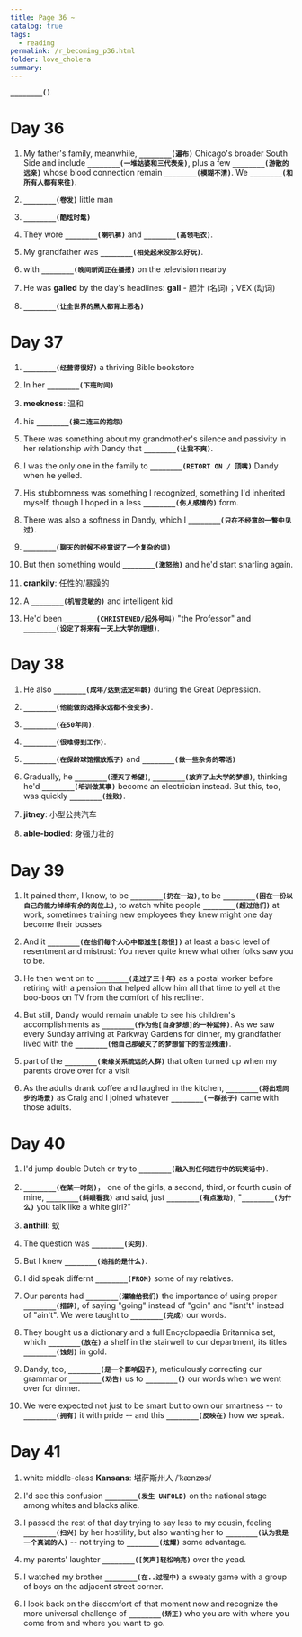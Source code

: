```yaml
---
title: Page 36 ~ 
catalog: true
tags: 
  - reading
permalink: /r_becoming_p36.html
folder: love_cholera
summary: 
---
```


<b data-toggle="tooltip" data-original-title="{{site.data.answers.bp39_a}}">`________()`</b>

# Day 36

1. My father's family, meanwhile, <b data-toggle="tooltip" data-original-title="{{site.data.answers.bp36_g}}">`________(遍布)`</b> Chicago's broader South Side and include <b data-toggle="tooltip" data-original-title="{{site.data.answers.bp36_g2}}">`________(一堆姑婆和三代表亲)`</b>, plus a few <b data-toggle="tooltip" data-original-title="{{site.data.answers.bp36_g3}}">`________(游散的远亲)`</b> whose blood connection remain <b data-toggle="tooltip" data-original-title="{{site.data.answers.bp36_g4}}">`________(模糊不清)`</b>. We <b data-toggle="tooltip" data-original-title="{{site.data.answers.bp36_g5}}">`________(和所有人都有来往)`</b>.

2. <b data-toggle="tooltip" data-original-title="{{site.data.answers.bp36_h}}">`________(卷发)`</b> little man

3. <b data-toggle="tooltip" data-original-title="{{site.data.answers.bp36_i}}">`________(酷炫时髦)`</b>

4. They wore <b data-toggle="tooltip" data-original-title="{{site.data.answers.bp36_j}}">`________(喇叭裤)`</b> and <b data-toggle="tooltip" data-original-title="{{site.data.answers.bp36_j2}}">`________(高领毛衣)`</b>.

5. My grandfather was <b data-toggle="tooltip" data-original-title="{{site.data.answers.bp36_k}}">`________(相处起来没那么好玩)`</b>.

6. with <b data-toggle="tooltip" data-original-title="{{site.data.answers.bp36_l}}">`________(晚间新闻正在播报)`</b> on the television nearby

7.  He was **galled** by the day's headlines: **gall** - 胆汁 (名词)；VEX (动词)

8.  <b data-toggle="tooltip" data-original-title="{{site.data.answers.bp35_a}}">`________(让全世界的黑人都背上恶名)`</b>

# Day 37

1.  <b data-toggle="tooltip" data-original-title="{{site.data.answers.bp37_a}}">`________(经营得很好)`</b> a thriving Bible bookstore

2.  In her <b data-toggle="tooltip" data-original-title="{{site.data.answers.bp37_b}}">`________(下班时间)`</b>

3.  **meekness**: 温和

4.  his <b data-toggle="tooltip" data-original-title="{{site.data.answers.bp37_c}}">`________(接二连三的抱怨)`</b>

5.  There was something about my grandmother's silence and passivity in her relationship with Dandy that <b data-toggle="tooltip" data-original-title="{{site.data.answers.bp37_d}}">`________(让我不爽)`</b>.

6.  I was the only one in the family to <b data-toggle="tooltip" data-original-title="{{site.data.answers.bp37_e}}">`________(RETORT ON / 顶嘴)`</b> Dandy when he yelled.

7.  His stubbornness was something I recognized, something I'd inherited myself, though I hoped in a less <b data-toggle="tooltip" data-original-title="{{site.data.answers.bp37_f}}">`________(伤人感情的)`</b> form.

8.  There was also a softness in Dandy, which I <b data-toggle="tooltip" data-original-title="{{site.data.answers.bp37_g}}">`________(只在不经意的一瞥中见过)`</b>.

9.  <b data-toggle="tooltip" data-original-title="{{site.data.answers.bp37_h}}">`________(聊天的时候不经意说了一个复杂的词)`</b>

10. But then something would <b data-toggle="tooltip" data-original-title="{{site.data.answers.bp37_i}}">`________(激怒他)`</b> and he'd start snarling again.

11. **crankily**: 任性的/暴躁的

12. A <b data-toggle="tooltip" data-original-title="{{site.data.answers.bp37_j}}">`________(机智灵敏的)`</b> and intelligent kid

13. He'd been <b data-toggle="tooltip" data-original-title="{{site.data.answers.bp37_k}}">`________(CHRISTENED/起外号叫)`</b> "the Professor" and <b data-toggle="tooltip" data-original-title="{{site.data.answers.bp37_k2}}">`________(设定了将来有一天上大学的理想)`</b>.

# Day 38

1.  He also <b data-toggle="tooltip" data-original-title="{{site.data.answers.bp38_a}}">`________(成年/达到法定年龄)`</b> during the Great Depression.

2.  <b data-toggle="tooltip" data-original-title="{{site.data.answers.bp38_b}}">`________(他能做的选择永远都不会变多)`</b>.

3.  <b data-toggle="tooltip" data-original-title="{{site.data.answers.bp38_c}}">`________(在50年间)`</b>.

4.  <b data-toggle="tooltip" data-original-title="{{site.data.answers.bp38_d}}">`________(很难得到工作)`</b>.

5.  <b data-toggle="tooltip" data-original-title="{{site.data.answers.bp38_e}}">`________(在保龄球馆摆放瓶子)`</b> and <b data-toggle="tooltip" data-original-title="{{site.data.answers.bp38_e2}}">`________(做一些杂务的零活)`</b>

6.  Gradually, he <b data-toggle="tooltip" data-original-title="{{site.data.answers.bp38_f}}">`________(湮灭了希望)`</b>, <b data-toggle="tooltip" data-original-title="{{site.data.answers.bp38_f2}}">`________(放弃了上大学的梦想)`</b>, thinking he'd <b data-toggle="tooltip" data-original-title="{{site.data.answers.bp38_f3}}">`________(培训做某事)`</b> become an electrician instead. But this, too, was quickly <b data-toggle="tooltip" data-original-title="{{site.data.answers.bp38_f4}}">`________(挫败)`</b>.

7.  **jitney**: 小型公共汽车

8.  **able-bodied**: 身强力壮的

# Day 39

1.  It pained them, I know, to be <b data-toggle="tooltip" data-original-title="{{site.data.answers.bp39_a}}">`________(扔在一边)`</b>, to be <b data-toggle="tooltip" data-original-title="{{site.data.answers.bp39_a2}}">`________(困在一份以自己的能力绰绰有余的岗位上)`</b>, to watch white people <b data-toggle="tooltip" data-original-title="{{site.data.answers.bp39_a3}}">`________(超过他们)`</b> at work, sometimes training new employees they knew might one day become their bosses

2.  And it <b data-toggle="tooltip" data-original-title="{{site.data.answers.bp39_b}}">`________(在他们每个人心中都滋生[怨恨])`</b> at least a basic level of resentment and mistrust: You never quite knew what other folks saw you to be.

3.  He then went on to <b data-toggle="tooltip" data-original-title="{{site.data.answers.bp39_c}}">`________(走过了三十年)`</b> as a postal worker before retiring with a pension that helped allow him all that time to yell at the boo-boos on TV from the comfort of his recliner.

4.  But still, Dandy would remain unable to see his children's accomplishments as <b data-toggle="tooltip" data-original-title="{{site.data.answers.bp39_d}}">`________(作为他[自身梦想]的一种延伸)`</b>. As we saw every Sunday arriving at Parkway Gardens for dinner, my grandfather lived with the <b data-toggle="tooltip" data-original-title="{{site.data.answers.bp39_d2}}">`________(他自己那破灭了的梦想留下的苦涩残渣)`</b>.

5.  part of the <b data-toggle="tooltip" data-original-title="{{site.data.answers.bp39_e}}">`________(亲缘关系疏远的人群)`</b> that often turned up when my parents drove over for a visit

6.  As the adults drank coffee and laughed in the kitchen, <b data-toggle="tooltip" data-original-title="{{site.data.answers.bp39_f}}">`________(将出现同步的场景)`</b> as Craig and I joined whatever <b data-toggle="tooltip" data-original-title="{{site.data.answers.bp39_f2}}">`________(一群孩子)`</b> came with those adults.

# Day 40

1.  I'd jump double Dutch or try to <b data-toggle="tooltip" data-original-title="{{site.data.answers.bp40_a}}">`________(融入到任何进行中的玩笑话中)`</b>.

2.  <b data-toggle="tooltip" data-original-title="{{site.data.answers.bp40_b}}">`________(在某一时刻)`</b>， one of the girls, a second, third, or fourth cusin of mine, <b data-toggle="tooltip" data-original-title="{{site.data.answers.bp40_b2}}">`________(斜眼看我)`</b> and said, just <b data-toggle="tooltip" data-original-title="{{site.data.answers.bp40_b3}}">`________(有点激动)`</b>, "<b data-toggle="tooltip" data-original-title="{{site.data.answers.bp40_b4}}">`________(为什么)`</b> you talk like a white girl?"

3.  **anthill**: 蚁

4.  The question was <b data-toggle="tooltip" data-original-title="{{site.data.answers.bp40_c}}">`________(尖刻)`</b>.

5.  But I knew <b data-toggle="tooltip" data-original-title="{{site.data.answers.bp40_d}}">`________(她指的是什么)`</b>.

6.  I did speak differnt <b data-toggle="tooltip" data-original-title="{{site.data.answers.bp40_e}}">`________(FROM)`</b> some of my relatives.

7.  Our parents had <b data-toggle="tooltip" data-original-title="{{site.data.answers.bp40_f}}">`________(灌输给我们)`</b> the importance of using proper <b data-toggle="tooltip" data-original-title="{{site.data.answers.bp40_f2}}">`________(措辞)`</b>, of saying "going" instead of "goin" and "isnt't" instead of "ain't". We were taught to <b data-toggle="tooltip" data-original-title="{{site.data.answers.bp40_f3}}">`________(完成)`</b> our words.

8.  They bought us a dictionary and a full Encyclopaedia Britannica set, which <b data-toggle="tooltip" data-original-title="{{site.data.answers.bp40_g}}">`________(放在)`</b> a shelf in the stairwell to our department, its titles <b data-toggle="tooltip" data-original-title="{{site.data.answers.bp40_g2}}">`________(蚀刻)`</b> in gold.

9.  Dandy, too, <b data-toggle="tooltip" data-original-title="{{site.data.answers.bp40_h}}">`________(是一个影响因子)`</b>, meticulously correcting our grammar or <b data-toggle="tooltip" data-original-title="{{site.data.answers.bp40_h2}}">`________(劝告)`</b> us to <b data-toggle="tooltip" data-original-title="{{site.data.answers.bp40_h3}}">`________()`</b> our words when we went over for dinner.

10. We were expected not just to be smart but to own our smartness -- to <b data-toggle="tooltip" data-original-title="{{site.data.answers.bp40_i}}">`________(拥有)`</b> it with pride -- and this <b data-toggle="tooltip" data-original-title="{{site.data.answers.bp40_i2}}">`________(反映在)`</b> how we speak.

# Day 41

1. white middle-class **Kansans**: 堪萨斯州人 /ˈkænzəs/ 

2. I'd see this confusion <b data-toggle="tooltip" data-original-title="{{site.data.answers.bp41_a}}">`________(发生 UNFOLD)`</b> on the national stage among whites and blacks alike.

3.  I passed the rest of that day trying to say less to my cousin, feeling <b data-toggle="tooltip" data-original-title="{{site.data.answers.bp41_b}}">`________(扫兴)`</b> by her hostility, but also wanting her to <b data-toggle="tooltip" data-original-title="{{site.data.answers.bp41_b2}}">`________(认为我是一个真诚的人)`</b> -- not trying to <b data-toggle="tooltip" data-original-title="{{site.data.answers.bp41_b3}}">`________(炫耀)`</b> some advantage.

4.  my parents' laughter <b data-toggle="tooltip" data-original-title="{{site.data.answers.bp41_c}}">`________([笑声]轻松响亮)`</b> over the yead.

5.  I watched my brother <b data-toggle="tooltip" data-original-title="{{site.data.answers.bp41_d}}">`________(在..过程中)`</b> a sweaty game with a group of boys on the adjacent street corner.

6.  I look back on the discomfort of that moment now and recognize the more universal challenge of <b data-toggle="tooltip" data-original-title="{{site.data.answers.bp41_e}}">`________(矫正)`</b> who you are with where you come from and where you want to go.
